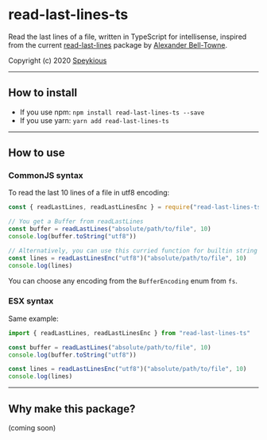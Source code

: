 # read-last-lines-ts

Read the last lines of a file, written in TypeScript for intellisense, inspired from the current [read-last-lines](https://github.com/alexbbt/read-last-lines) package by [Alexander Bell-Towne](https://github.com/alexbbt).

Copyright (c) 2020 [Speykious](https://github.com/Speykious)

***
## How to install

- If you use npm: `npm install read-last-lines-ts --save`
- If you use yarn: `yarn add read-last-lines-ts`

***
## How to use

### CommonJS syntax
To read the last 10 lines of a file in utf8 encoding:
```js
const { readLastLines, readLastLinesEnc } = require("read-last-lines-ts")

// You get a Buffer from readLastLines
const buffer = readLastLines("absolute/path/to/file", 10)
console.log(buffer.toString("utf8"))

// Alternatively, you can use this curried function for builtin string conversion
const lines = readLastLinesEnc("utf8")("absolute/path/to/file", 10)
console.log(lines)
```
You can choose any encoding from the `BufferEncoding` enum from `fs`.

### ESX syntax
Same example:
```js
import { readLastLines, readLastLinesEnc } from "read-last-lines-ts"

const buffer = readLastLines("absolute/path/to/file", 10)
console.log(buffer.toString("utf8"))

const lines = readLastLinesEnc("utf8")("absolute/path/to/file", 10)
console.log(lines)
```

***
## Why make this package?
(coming soon)